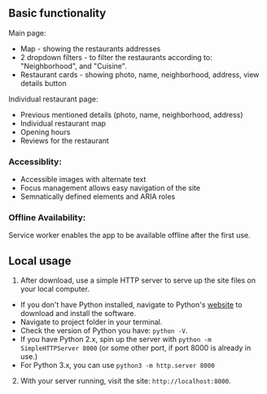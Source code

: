 
## Basic functionality

Main page:
  - Map - showing the restaurants addresses
  - 2 dropdown filters - to filter the restaurants according to: "Neighborhood", and "Cuisine".
  - Restaurant cards - showing photo, name, neighborhood, address, view details button

Individual restaurant page:
  - Previous mentioned details (photo, name, neighborhood, address)
  - Individual restaurant map
  - Opening hours
  - Reviews for the restaurant

### Accessiblity:
  - Accessible images with alternate text
  - Focus management allows easy navigation of the site
  - Semnatically defined elements and ARIA roles

### Offline Availability:
  Service worker enables the app to be available offline after the first use.


## Local usage

  1. After download, use a simple HTTP server to serve up the site files on your local computer.
  - If you don't have Python installed, navigate to Python's [website](https://www.python.org/) to download and install the software.
  - Navigate to project folder in your terminal.
  - Check the version of Python you have: `python -V`.
  - If you have Python 2.x, spin up the server with `python -m SimpleHTTPServer 8000` (or some other port, if port 8000 is already in use.)
  - For Python 3.x, you can use `python3 -m http.server 8000`

  2. With your server running, visit the site: `http://localhost:8000`.
